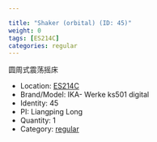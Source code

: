 ```yaml
---

title: "Shaker (orbital) (ID: 45)"
weight: 0
tags: [ES214C]
categories: regular
---
```


圆周式震荡摇床

<!--more-->



- Location: [ES214C](../../tags/es214c)
- Brand/Model: IKA- Werke ks501 digital
- Identity: 45
- PI: Liangping Long
- Quantity: 1
- Category: [regular](../../categories/regular)






